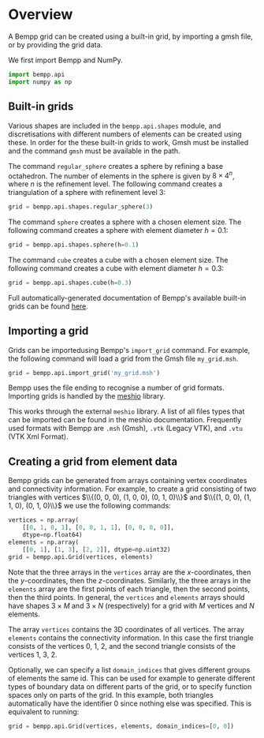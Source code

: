# Overview

A Bempp grid can be created using a built-in grid, by importing a gmsh file,
or by providing the grid data.

We first import Bempp and NumPy.

```python
import bempp.api
import numpy as np
```

## Built-in grids
Various shapes are included in the `bempp.api.shapes` module, and discretisations with
different numbers of elements can be created using these.
In order for the these built-in grids to work, Gmsh must be
installed and the command `gmsh` must be available in the path.

The command `regular_sphere` creates a sphere by refining a
base octahedron. The number of elements in the sphere is given by
$8 \times 4^n$, where $n$ is the refinement level.
The following command creates a triangulation of a sphere with refinement level 3:

```python
grid = bempp.api.shapes.regular_sphere(3)
```

The command `sphere` creates a sphere with a chosen element size.
The following command creates a sphere with element diameter $h=0.1$:

```python
grid = bempp.api.shapes.sphere(h=0.1)
```

The command `cube` creates a cube with a chosen element size.
The following command creates a cube with element diameter $h=0.3$:

```python
grid = bempp.api.shapes.cube(h=0.3)
```

Full automatically-generated documentation of Bempp's available built-in grids can be found
[here](https://bempp-cl.readthedocs.io/en/latest/docs/bempp/api/shapes/index.html).

## Importing a grid
Grids can be importedusing Bempp's `import_grid` command.
For example, the following command will load a grid from the Gmsh file `my_grid.msh`.

```python
grid = bempp.api.import_grid('my_grid.msh')
```

Bempp uses the file ending to recognise a number of grid formats.
Importing grids is handled by the [meshio](https://github.com/nschloe/meshio) library.
    
This works through the external `meshio` library.
A list of all files types that can be imported can be found in the meshio documentation.
Frequently used formats with Bempp are `.msh` (Gmsh),
`.vtk` (Legacy VTK), and `.vtu` (VTK Xml Format).

## Creating a grid from element data
Bempp grids can be generated from arrays containing vertex coordinates and
connectivity information. For example, to create a grid consisting of two
triangles with vertices $\\{(0, 0, 0), (1, 0, 0), (0, 1, 0)\\}$ and
$\\{(1, 0, 0), (1, 1, 0), (0, 1, 0)\\}$ we use the following commands:

```python
vertices = np.array(
    [[0, 1, 0, 1], [0, 0, 1, 1], [0, 0, 0, 0]],
    dtype=np.float64)
elements = np.array(
    [[0, 1], [1, 3], [2, 2]], dtype=np.uint32)
grid = bempp.api.Grid(vertices, elements)
```

Note that the three arrays in the `vertices` array are the $x$-coordinates,
then the $y$-coordinates, then the $z$-coordinates.
Similarly, the three arrays in the `elements` array are the first points of each triangle,
then the second points, then the third points.
In general, the `vertices` and `elements` arrays should have shapes $3\times M$ and $3\times N$
(respectively) for a grid with $M$ vertices and $N$ elements.

The array `vertices` contains the 3D coordinates of all vertices. The array
`elements` contains the connectivity information. In this case the first
triangle consists of the vertices 0, 1, 2, and the second triangle consists
of the vertices 1, 3, 2.

Optionally, we can specify a list `domain_indices`
that gives different groups of elements the same id. This can be used
for example to generate different types of boundary data on different parts
of the grid, or to specify function spaces only on parts of the grid. In this
example, both triangles automatically have the identifier 0 since nothing
else was specified. This is equivalent to running:

```python
grid = bempp.api.Grid(vertices, elements, domain_indices=[0, 0])
```
